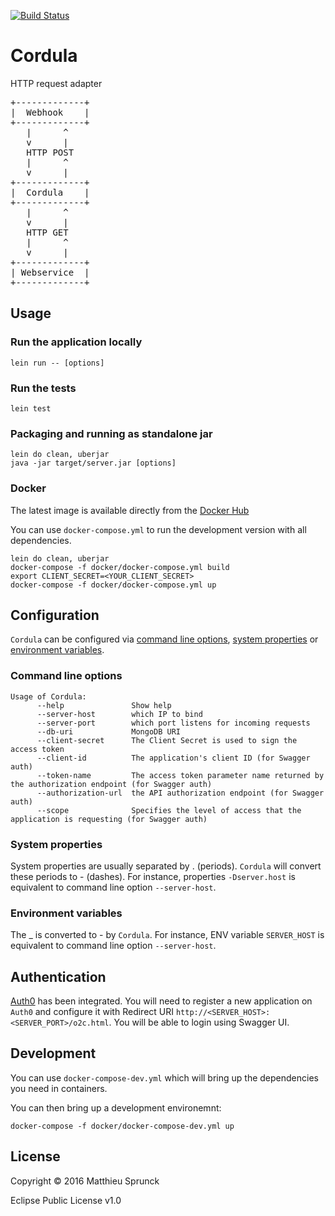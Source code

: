 [![Build Status](https://travis-ci.org/msprunck/cordula.svg?branch=master)](https://travis-ci.org/msprunck/cordula)

Cordula
==========

HTTP request adapter
<pre>
+-------------+
|  Webhook    |
+-------------+
   |      ^
   v      |
   HTTP POST
   |      ^
   v      |
+-------------+
|  Cordula    |
+-------------+
   |      ^
   v      |
   HTTP GET
   |      ^
   v      |
+-------------+
| Webservice  |
+-------------+
</pre>

## Usage

### Run the application locally

`lein run -- [options]`

### Run the tests

`lein test`

### Packaging and running as standalone jar

```
lein do clean, uberjar
java -jar target/server.jar [options]
```

### Docker

The latest image is available directly from the [Docker Hub](https://hub.docker.com/r/msprunck/cordula/)

You can use `docker-compose.yml` to run the development version with all dependencies.

```
lein do clean, uberjar
docker-compose -f docker/docker-compose.yml build
export CLIENT_SECRET=<YOUR_CLIENT_SECRET>
docker-compose -f docker/docker-compose.yml up
```

## Configuration

`Cordula` can be configured via [command line options](#command-line-options), [system properties](#system-properties) or [environment variables](#environment-variables).

### Command line options

```
Usage of Cordula:
      --help               Show help
      --server-host        which IP to bind
      --server-port        which port listens for incoming requests
      --db-uri             MongoDB URI
      --client-secret      The Client Secret is used to sign the access token
      --client-id          The application's client ID (for Swagger auth)
      --token-name         The access token parameter name returned by the authorization endpoint (for Swagger auth)
      --authorization-url  the API authorization endpoint (for Swagger auth)
      --scope              Specifies the level of access that the application is requesting (for Swagger auth)
```

### System properties

System properties are usually separated by . (periods). `Cordula` will convert these periods to - (dashes). For instance, properties `-Dserver.host` is equivalent to command line option `--server-host`.

### Environment variables

The _ is converted to - by `Cordula`. For instance, ENV variable `SERVER_HOST` is equivalent to command line option `--server-host`.

## Authentication

[Auth0](https://auth0.com/) has been integrated. You will need to register a new application on `Auth0` and configure it with Redirect URI `http://<SERVER_HOST>:<SERVER_PORT>/o2c.html`. You will be able to login using Swagger UI.

## Development
You can use `docker-compose-dev.yml` which will bring up the dependencies you need in containers.

You can then bring up a development environemnt:

```
docker-compose -f docker/docker-compose-dev.yml up
```

## License

Copyright ©  2016 Matthieu Sprunck

Eclipse Public License v1.0
